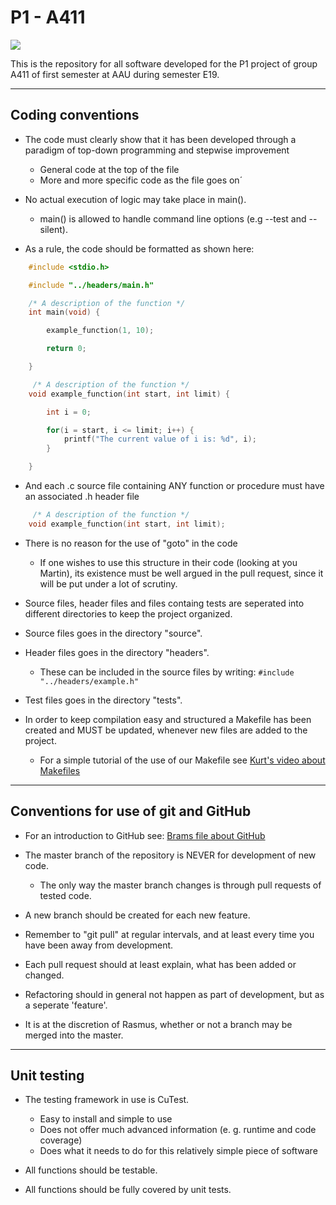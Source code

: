 # P1 - A411 
![](https://github.com/Hebbe1234/P1/workflows/Compilation/badge.svg)


This is the repository for all software developed for the P1 project of group A411 of first semester at AAU during semester E19.

----------

## Coding conventions

- The code must clearly show that it has been developed through a paradigm of top-down programming and stepwise improvement  
  - General code at the top of the file
  - More and more specific code as the file goes on´

- No actual execution of logic may take place in main().
  - main() is allowed to handle command line options (e.g --test and --silent).

- As a rule, the code should be formatted as shown here:

```C
    #include <stdio.h>

    #include "../headers/main.h"

    /* A description of the function */
    int main(void) {

        example_function(1, 10);

        return 0;

    }

     /* A description of the function */
    void example_function(int start, int limit) {

        int i = 0;

        for(i = start, i <= limit; i++) {
            printf("The current value of i is: %d", i);
        }

    }
```

- And each .c source file containing ANY function or procedure must have an associated .h header file

```C
     /* A description of the function */
    void example_function(int start, int limit);

```

- There is no reason for the use of "goto" in the code
  - If one wishes to use this structure in their code (looking at you Martin), its existence must be well argued in the pull request, since it will be put under a lot of scrutiny.

- Source files, header files and files containg tests are seperated into different directories to keep the project organized.
- Source files goes in the directory "source".
- Header files goes in the directory "headers".
  - These can be included in the source files by writing: `#include "../headers/example.h"`
- Test files goes in the directory "tests".

- In order to keep compilation easy and structured a Makefile has been created and MUST be updated, whenever new files are added to the project.
  - For a simple tutorial of the use of our Makefile see [Kurt's video about Makefiles](https://laml.cs.aau.dk/cgi-bin/video2/get/show-video.cgi?video-id=video-make-rettet&course-id=impr&lecture-number=5&course-year=2019&video-width=640&lang=dk&user-name=rhebsg19&crypted-password=not-used&video-start-time=00:00&auto-play=0)

----------

## Conventions for use of git and GitHub

- For an introduction to GitHub see: [Brams file about GitHub](https://paper.dropbox.com/doc/Git-cheat-sheet-hRMHn3gcZbv485DFLHQap)
- The master branch of the repository is NEVER for development of new code.
  - The only way the master branch changes is through pull requests of tested code.

- A new branch should be created for each new feature.
- Remember to "git pull" at regular intervals, and at least every time you have been away from development.
- Each pull request should at least explain, what has been added or changed.
- Refactoring should in general not happen as part of development, but as a seperate 'feature'.

- It is at the discretion of Rasmus, whether or not a branch may be merged into the master.

----------

## Unit testing

- The testing framework in use is CuTest.
  - Easy to install and simple to use
  - Does not offer much advanced information (e. g. runtime and code coverage)
  - Does what it needs to do for this relatively simple piece of software

- All functions should be testable.
- All functions should be fully covered by unit tests.
